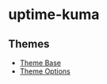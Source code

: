 # uptime-kuma

## Themes

- [Theme Base](https://github.com/themepark-dev/theme.park/blob/master/css/base/uptime-kuma/uptime-kuma-base.css)
- [Theme Options](https://github.com/themepark-dev/theme.park/tree/master/css/theme-options)
